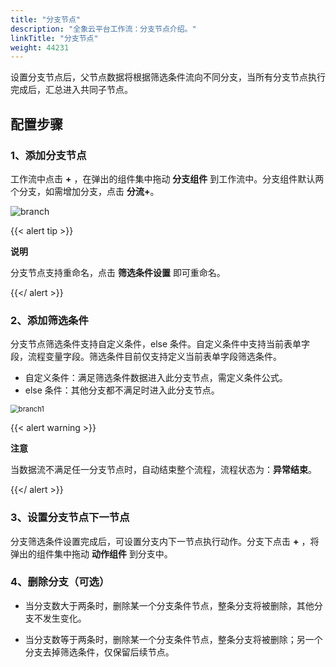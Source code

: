 ```yaml
---
title: "分支节点"
description: "全象云平台工作流：分支节点介绍。"
linkTitle: "分支节点"
weight: 44231
---
```


设置分支节点后，父节点数据将根据筛选条件流向不同分支，当所有分支节点执行完成后，汇总进入共同子节点。

## 配置步骤

### 1、添加分支节点

工作流中点击 **+** ，在弹出的组件集中拖动 **分支组件** 到工作流中。分支组件默认两个分支，如需增加分支，点击 **分流+**。

![branch](/images/manual/workflow/branch.png)

{{< alert tip >}}

**说明**

分支节点支持重命名，点击 **筛选条件设置** 即可重命名。

{{</ alert >}}

### 2、添加筛选条件

分支节点筛选条件支持自定义条件，else 条件。自定义条件中支持当前表单字段，流程变量字段。筛选条件目前仅支持定义当前表单字段筛选条件。

- 自定义条件：满足筛选条件数据进入此分支节点，需定义条件公式。
- else 条件：其他分支都不满足时进入此分支节点。

<img src="/images/manual/workflow/branch1.png" alt="branch1" style="zoom:80%;" />

{{< alert warning >}}

**注意**

当数据流不满足任一分支节点时，自动结束整个流程，流程状态为：**异常结束**。

 {{</ alert >}}

### 3、设置分支节点下一节点

分支筛选条件设置完成后，可设置分支内下一节点执行动作。分支下点击 **+** ，将弹出的组件集中拖动 **动作组件** 到分支中。

### 4、删除分支（可选）

- 当分支数大于两条时，删除某一个分支条件节点，整条分支将被删除，其他分支不发生变化。

- 当分支数等于两条时，删除某一个分支条件节点，整条分支将被删除；另一个分支去掉筛选条件，仅保留后续节点。



